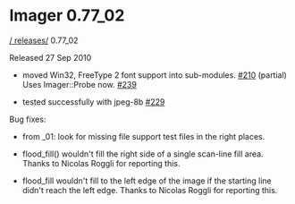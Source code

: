 # Imager 0.77_02

[ / ](..) [releases/](./) 0.77_02

Released 27 Sep 2010

 - moved Win32, FreeType 2 font support into sub-modules. [#210](https://github.com/tonycoz/imager/issues/210) (partial) Uses Imager::Probe now. [#239](https://github.com/tonycoz/imager/issues/239)

 - tested successfully with jpeg-8b [#229](https://github.com/tonycoz/imager/issues/229)

Bug fixes:

 - from _01: look for missing file support test files in the right places.

 - flood_fill() wouldn't fill the right side of a single scan-line fill area. Thanks to Nicolas Roggli for reporting this.

 - flood_fill wouldn't fill to the left edge of the image if the starting line didn't reach the left edge. Thanks to Nicolas Roggli for reporting this.